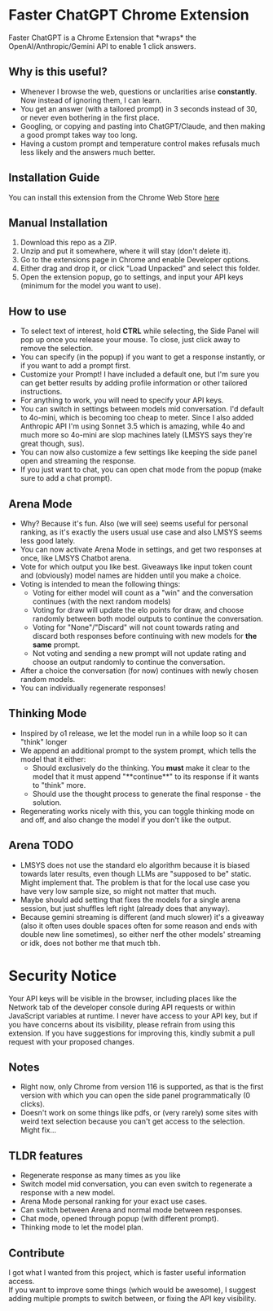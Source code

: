 # Faster ChatGPT Chrome Extension

Faster ChatGPT is a Chrome Extension that \*wraps\* the OpenAI/Anthropic/Gemini API to enable 1 click answers.  
## Why is this useful?
- Whenever I browse the web, questions or unclarities arise **constantly**. Now instead of ignoring them, I can learn.
- You get an answer (with a tailored prompt) in 3 seconds instead of 30, or never even bothering in the first place.  
- Googling, or copying and pasting into ChatGPT/Claude, and then making a good prompt takes way too long. 
- Having a custom prompt and temperature control makes refusals much less likely and the answers much better.

## Installation Guide
You can install this extension from the Chrome Web Store [here](https://chromewebstore.google.com/detail/sidepanel-gnome/nlpcdeggdeeopcpeeopbjmmkeahojaod)

## Manual Installation
1. Download this repo as a ZIP.
2. Unzip and put it somewhere, where it will stay (don't delete it).
3. Go to the extensions page in Chrome and enable Developer options.
4. Either drag and drop it, or click "Load Unpacked" and select this folder.
5. Open the extension popup, go to settings, and input your API keys (minimum for the model you want to use).

## How to use
- To select text of interest, hold **CTRL** while selecting, the Side Panel will pop up once you release your mouse. To close, just click away to remove the selection.
- You can specify (in the popup) if you want to get a response instantly, or if you want to add a prompt first.
- Customize your Prompt! I have included a default one, but I'm sure you can get better results by adding profile information or other tailored instructions.
- For anything to work, you will need to specify your API keys.
- You can switch in settings between models mid conversation. I'd default to 4o-mini, which is becoming too cheap to meter. Since I also added Anthropic API I'm using Sonnet 3.5 which is amazing, while 4o and much more so 4o-mini are slop machines lately (LMSYS says they're great though, sus).
- You can now also customize a few settings like keeping the side panel open and streaming the response.
- If you just want to chat, you can open chat mode from the popup (make sure to add a chat prompt).

## Arena Mode
- Why? Because it's fun. Also (we will see) seems useful for personal ranking, as it's exactly the users usual use case and also LMSYS seems less good lately.
- You can now activate Arena Mode in settings, and get two responses at once, like LMSYS Chatbot arena.
- Vote for which output you like best. Giveaways like input token count and (obviously) model names are hidden until you make a choice.
- Voting is intended to mean the following things:
    - Voting for either model will count as a "win" and the conversation continues (with the next random models)
    - Voting for draw will update the elo points for draw, and choose randomly between both model outputs to continue the conversation.
    - Voting for "None"/"Discard" will not count towards rating and discard both responses before continuing with new models for **the same** prompt.
    - Not voting and sending a new prompt will not update rating and choose an output randomly to continue the conversation.
- After a choice the conversation (for now) continues with newly chosen random models.
- You can individually regenerate responses!

## Thinking Mode
- Inspired by o1 release, we let the model run in a while loop so it can "think" longer
- We append an additional prompt to the system prompt, which tells the model that it either:
    - Should exclusively do the thinking. You **must** make it clear to the model that it must append "\*\*continue\*\*" to its response if it wants to "think" more.
    - Should use the thought process to generate the final response - the solution.
- Regenerating works nicely with this, you can toggle thinking mode on and off, and also change the model if you don't like the output.

## Arena TODO
- LMSYS does not use the standard elo algorithm because it is biased towards later results, even though LLMs are "supposed to be" static. Might implement that. The problem is that for the local use case you have very low sample size, so might not matter that much.
- Maybe should add setting that fixes the models for a single arena session, but just shuffles left right (already does that anyway).
- Because gemini streaming is different (and much slower) it's a giveaway (also it often uses double spaces often for some reason and ends with double new line sometimes), so either nerf the other models' streaming or idk, does not bother me that much tbh.

# Security Notice
Your API keys will be visible in the browser, including places like the Network tab of the developer console during API requests or within JavaScript variables at runtime. I never have access to your API key, but if you have concerns about its visibility, please refrain from using this extension. If you have suggestions for improving this, kindly submit a pull request with your proposed changes.

## Notes
- Right now, only Chrome from version 116 is supported, as that is the first version with which you can open the side panel programmatically (0 clicks).
- Doesn't work on some things like pdfs, or (very rarely) some sites with weird text selection because you can't get access to the selection. Might fix...

## TLDR features
- Regenerate response as many times as you like
- Switch model mid conversation, you can even switch to regenerate a response with a new model.
- Arena Mode personal ranking for your exact use cases.
- Can switch between Arena and normal mode between responses.
- Chat mode, opened through popup (with different prompt).
- Thinking mode to let the model plan.

## Contribute
I got what I wanted from this project, which is faster useful information access.  
If you want to improve some things (which would be awesome), I suggest adding multiple prompts to switch between, or fixing the API key visibility.